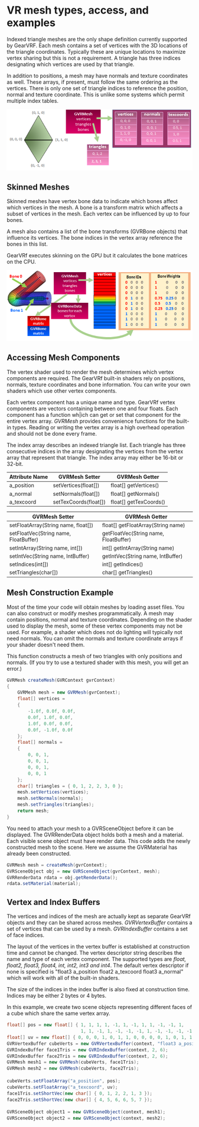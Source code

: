 # VR mesh types, access, and examples

Indexed triangle meshes are the only shape definition currently supported by GearVRF. Each mesh contains a set of vertices with the 3D locations of the triangle coordinates. Typically these are unique locations to maximize vertex sharing but this is not a requirement. A triangle has three indices designating which vertices are used by that triangle.

In addition to positions, a mesh may have normals and texture coordinates as well. These arrays, if present, must follow the same ordering as the vertices. There is only one set of triangle indices to reference the position, normal and texture coordinate. This is unlike some systems which permit multiple index tables. 

![](/images/GVRf_Mesh.png)

## Skinned Meshes

Skinned meshes have vertex bone data to indicate which bones affect which vertices in the mesh. A bone is a transform matrix which affects a subset of vertices in the mesh. Each vertex can be influenced by up to four bones.

A mesh also contains a list of the bone transforms (GVRBone objects) that influence its vertices. The bone indices in the vertex array reference the bones in this list.

GearVRf executes skinning on the GPU but it calculates the bone matrices on the CPU.

![](/images/GVRf_Skinned_Mesh.png)

## Accessing Mesh Components

The vertex shader used to render the mesh determines which vertex components are required. The GearVRf built-in shaders rely on positions, normals, texture coordinates and bone information. You can write your own shaders which use other vertex components.

Each vertex component has a unique name and type. GearVRf vertex components are vectors containing between one and four floats. Each component has a function wh|ich can get or set that component for the entire vertex array. *GVRMesh* provides convenience functions for the built-in types. Reading or writing the vertex array is a high overhead operation and should not be done every frame.

The index array describes an indexed triangle list. Each triangle has three consecutive indices in the array designating the vertices from the vertex array that represent that triangle. The index array may either be 16-bit or 32-bit.

|Attribute Name| GVRMesh Setter| GVRMesh Getter|
|-----------|---------------|---------------|
|a_position |setVertices(float[]) |float[] getVertices()|
|a_normal |setNormals(float[]) |float[] getNormals()|
|a_texcoord |setTexCoords(float[]) |float[] getTexCoords()|

| GVRMesh Setter| GVRMesh Getter|
|---------------|---------------|
|setFloatArray(String name, float[]) |float[] getFloatArray(String name)|
|setFloatVec(String name, FloatBuffer) | getFloatVec(String name, FloatBuffer)|
|setIntArray(String name, int[]) |int[] getIntArray(String name)|
|setIntVec(String name, IntBuffer) | getIntVec(String name, IntBuffer)|
|setIndices(int[]) | int[] getIndices() |
|setTriangles(char[]) | char[] getTriangles() |

## Mesh Construction Example

Most of the time your code will obtain meshes by loading asset files. You can also construct or modify meshes programmatically. A mesh may contain positions, normal and texture coordinates. Depending on the shader used to display the mesh, some of these vertex components may not be used. For example, a shader which does not do lighting will typically not need normals. You can omit the normals and texture coordinate arrays if your shader doesn't need them.

This function constructs a mesh of two triangles with only positions and normals. (If you try to use a textured shader with this mesh, you will get an error.)

```java
GVRMesh createMesh(GVRContext gvrContext)
{
    GVRMesh mesh = new GVRMesh(gvrContext);
    float[] vertices =
    {
        -1.0f, 0.0f, 0.0f,
        0.0f, 1.0f, 0.0f,
        1.0f, 0.0f, 0.0f,
        0.0f, -1.0f, 0.0f
    };
    float[] normals =
    {
        0, 0, 1,
        0, 0, 1,
        0, 0, 1,
        0, 0, 1
    };
    char[] triangles = { 0, 1, 2, 2, 3, 0 };
    mesh.setVertices(vertices);
    mesh.setNormals(normals);
    mesh.setTriangles(triangles);
    return mesh;
}
```

You need to attach your mesh to a GVRSceneObject before it can be displayed. The GVRRenderData object holds both a mesh and a material. Each visible scene object must have render data. This code adds the newly constructed mesh to the scene. Here we assume the GVRMaterial has already been constructed.

```java
GVRMesh mesh = createMesh(gvrContext);
GVRSceneObject obj = new GVRSceneObject(gvrContext, mesh);
GVRRenderData rdata = obj.getRenderData();
rdata.setMaterial(material);
```
## Vertex and Index Buffers

The vertices and indices of the mesh are actually kept as separate GearVRf objects and they can be shared across meshes. *GVRVertexBuffer* contains a set of vertices that can be used by a mesh. *GVRIndexBuffer* contains a set of face indices.

The layout of the vertices in the vertex buffer is established at construction time and cannot be changed. The vertex descriptor string describes the name and type of each vertex component. The supported types are *float, float2, float3, float4, int, int2, int3 and int4*. The default vertex descriptor if none is specified is "float3 a_position float2 a_texcoord float3 a_normal" which will work with all of the built-in shaders.

The size of the indices in the index buffer is also fixed at construction time. Indices may be either 2 bytes or 4 bytes.

In this example, we create two scene objects representing different faces of a cube which share the same vertex array.
```java
float[] pos = new float[] { 1, 1, 1, 1, -1, 1, -1, 1, 1, -1, -1, 1,
                            1, 1, -1, 1, -1, -1, -1, 1, -1, -1, -1, -1,};
float[] uv = new float[] { 0, 0, 0, 1, 0, 1, 1, 0, 0, 0, 0, 1, 0, 1, 1, 0 };
GVRVertexBuffer cubeVerts = new GVRVertexBuffer(context, "float3 a_position float2 a_texcoord");
GVRIndexBuffer face1Tris = new GVRIndexBuffer(context, 2, 6);
GVRIndexBuffer face2Tris = new GVRIndexBuffer(context, 2, 6);
GVRMesh mesh1 = new GVRMesh(cubeVerts, face1Tris);
GVRMesh mesh2 = new GVRMesh(cubeVerts, face2Tris);

cubeVerts.setFloatArray("a_position", pos);
cubeVerts.setFloatArray("a_texcoord", uv);
face1Tris.setShortVec(new char[] { 0, 1, 2, 2, 1, 3 });
face2Tris.setShortVec(new char[] { 4, 5, 6, 6, 5, 7 });

GVRSceneObject object1 = new GVRSceneObject(context, mesh1);
GVRSceneObject object2 = new GVRSceneObject(context, mesh2);
```


